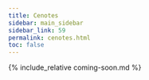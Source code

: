 ```yaml
---
title: Cenotes
sidebar: main_sidebar
sidebar_link: 59
permalink: cenotes.html
toc: false
---
```


{% include_relative coming-soon.md %}